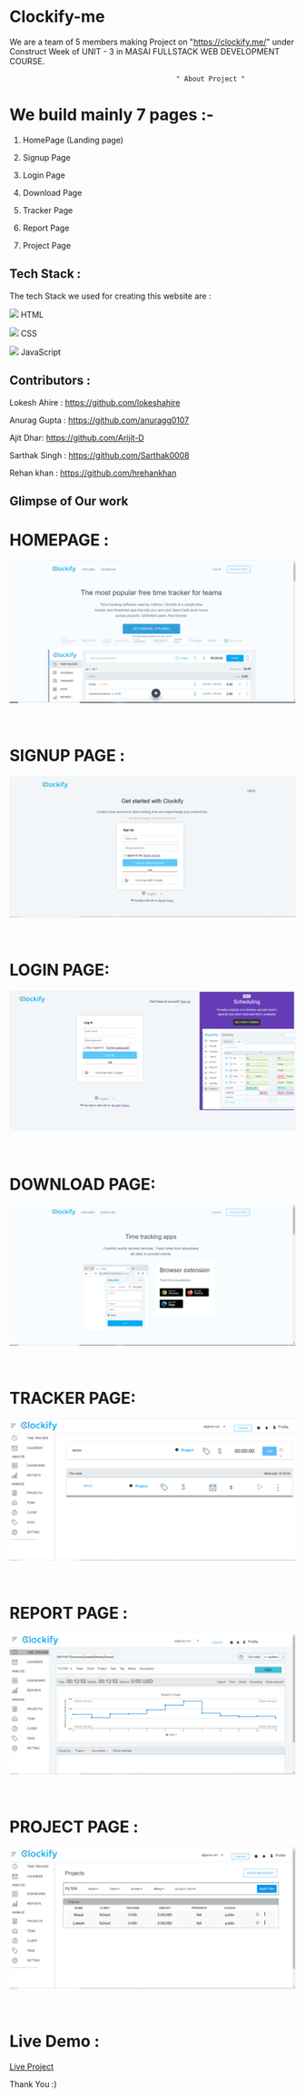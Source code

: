 # Clockify-me

We are a team of 5 members making Project on "https://clockify.me/" under Construct Week of UNIT - 3 in MASAI FULLSTACK WEB DEVELOPMENT COURSE.

                                             " About Project "

# We build mainly 7 pages :-

1. HomePage (Landing page)

2. Signup Page

3. Login Page

4. Download Page

5. Tracker Page

6. Report Page

7. Project Page

## Tech Stack :

The tech Stack we used for creating this website are :

<p ><img src="https://camo.githubusercontent.com/237fc767e09cfe6129076f3e89080a6b5ac5d2ac0ec717880e57435be932ba15/68747470733a2f2f63646e2d69636f6e732d706e672e666c617469636f6e2e636f6d2f3531322f3232362f3232363236392e706e67" width="20/" data-canonical-src="https://cdn-icons-png.flaticon.com/512/226/226269.png" style="max-width: 100%;"> HTML</p>

<p ><img src="https://camo.githubusercontent.com/809a763f1c8f3497709ff0a974bfe7dd11be4dd7a29085645f8e98fbaa4a26e4/68747470733a2f2f63646e2d69636f6e732d706e672e666c617469636f6e2e636f6d2f3531322f3733322f3733323139302e706e67" width="20" data-canonical-src="https://cdn-icons-png.flaticon.com/512/732/732190.png" style="max-width: 100%;"> CSS</p>

<p ><img src="https://camo.githubusercontent.com/77b9ef5fd4b0a13ff3a0b2eccccefb810efe53205f1a2d9b0b8a03604816b825/68747470733a2f2f63646e2d69636f6e732d706e672e666c617469636f6e2e636f6d2f3531322f313139392f313139393132342e706e67" width="20/" data-canonical-src="https://cdn-icons-png.flaticon.com/512/1199/1199124.png" style="max-width: 100%;"> JavaScript</p>
 
<h2>Contributors :</h2>

 <p >Lokesh Ahire : <a href="https://github.com/lokeshahire">https://github.com/lokeshahire</a></p>
 <p >Anurag Gupta : <a href="https://github.com/abajaj655">https://github.com/anuragg0107</a></p>
  <p >Ajit Dhar: <a href="https://github.com/aloks31">https://github.com/Arijit-D</a></p>
 <p >Sarthak Singh : <a href="https://github.com/PoojaRathod5">https://github.com/Sarthak0008</a></p>
 <p >Rehan khan : <a href="https://github.com/AkashDasmondal94">https://github.com/hrehankhan</a></p>
     
## Glimpse of Our work

# HOMEPAGE :

![HOMEPAGE](https://github.com/lokeshahire/ImageGit/blob/main/homepage.PNG?raw=true)
<br>
<br>
<br>

# SIGNUP PAGE :

![SIGNUP](https://github.com/lokeshahire/ImageGit/blob/main/signup.PNG?raw=true)
<br>
<br>
<br>

# LOGIN PAGE:

![LOGIN](https://github.com/lokeshahire/ImageGit/blob/main/login.PNG?raw=true)
<br>
<br>
<br>

# DOWNLOAD PAGE:

![Download Page](https://github.com/lokeshahire/ImageGit/blob/main/download.PNG?raw=true)
<br>
<br>
<br>

# TRACKER PAGE:

![TRACKER](https://github.com/lokeshahire/ImageGit/blob/main/TRACKER.PNG?raw=true)
<br>
<br>
<br>

# REPORT PAGE :

![REPORT](https://github.com/lokeshahire/ImageGit/blob/main/report.PNG?raw=true)
<br>
<br>
<br>

# PROJECT PAGE :

![PROJECT](https://github.com/lokeshahire/ImageGit/blob/main/project.PNG?raw=true)
<br>
<br>
<br>

# Live Demo :

<p><a href="https://clockify-me-clone.netlify.app/">Live Project</a></p>

Thank You :)
